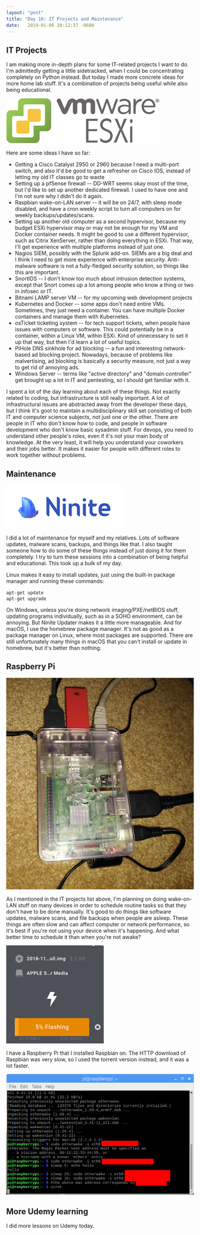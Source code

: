 ```yaml
---
layout: "post"
title: "Day 10: IT Projects and Maintenance"
date:   2019-01-06 20:12:37 -0600
---
```


## IT Projects

I am making more in-depth plans for some IT-related projects I want to do. I'm admittedly getting a little sidetracked, when I could be concentrating completely on Python instead. But today I made more concrete ideas for more home lab stuff. It's a combination of projects being useful while also being educational. 

![ESXi logo](/assets/esxi.png)

Here are some ideas I have so far:
- Getting a Cisco Catalyst 2950 or 2960 because I need a multi-port switch, and also it'd be good to get a refresher on Cisco IOS, instead of letting my old IT classes go to waste
- Setting up a pfSense firewall -- DD-WRT seems okay most of the time, but I'd like to set up another dedicated firewall. I used to have one and I'm not sure why I didn't do it again.
- Raspbian wake-on-LAN server -- it will be on 24/7, with sleep mode disabled, and have a cron.weekly script to turn all computers on for weekly backups/updates/scans.
- Setting up another old computer as a second hypervisor, because my budget ESXi hypervisor may or may not be enough for my VM and Docker container needs. It might be good to use a different hypervisor, such as Citrix XenServer, rather than doing everything in ESXi. That way, I'll get experience with multiple platforms instead of just one.
- Nagios SIEM, possibly with the Splunk add-on. SIEMs are a big deal and I think I need to get more experience with enterprise security. Anti-malware software is not a fully-fledged security solution, so things like this are important.
- SnortIDS -- I don't know too much about intrusion detection systems, except that Snort comes up a lot among people who know a thing or two in infosec or IT.
- Bitnami LAMP server VM -- for my upcoming web development projects
- Kubernetes and Docker -- some apps don't need entire VMs. Sometimes, they just need a container. You can have multiple Docker containers and manage them with Kubernetes. 
- osTicket ticketing system -- for tech support tickets, when people have issues with computers or software. This could potentially be in a container, within a Linux VM, within ESXi. Kind of unnecessary to set it up that way, but then I'd learn a lot of useful topics.
- PiHole DNS sinkhole for ad blocking -- a fun and interesting network-based ad blocking project. Nowadays, because of problems like malvertising, ad blocking is basically a security measure, not just a way to get rid of annoying ads.
- Windows Server -- terms like "active directory" and "domain controller" get brought up a lot in IT and pentesting, so I should get familiar with it.


I spent a lot of the day learning about each of these things. Not exactly related to coding, but infrastructure is still really important. A lot of infrastructural issues are abstracted away from the developer these days, but I think it's goot to maintain a multidisciplinary skill set consisting of both IT and computer science subjects, not just one or the other. There are people in IT who don't know how to code, and people in software development who don't know basic sysadmin stuff. For devops, you need to understand other people's roles, even if it's not your main body of knowledge. At the very least, it will help you understand your coworkers and their jobs better. It makes it easier for people with different roles to work together without problems.

## Maintenance

![Ninite updater](/assets/ninite.png)

I did a lot of maintenance for myself and my relatives. Lots of software updates, malware scans, backups, and things like that. I also taught someone how to do some of these things instead of just doing it for them completely. I try to turn these sessions into a combination of being helpful and educational. This took up a bulk of my day.

Linux makes it easy to install updates, just using the built-in package manager and running these commands:
```
apt-get update
apt-get upgrade
```
On Windows, unless you're doing network imaging/PXE/netBIOS stuff, updating programs individually, such as in a SOHO environment, can be annoying. But Ninite Updater makes it a little more manageable. And for macOS, I use the homebrew package manager. It's not as good as a package manager on Linux, where most packages are supported. There are still unfortunately many things in macOS that you can't install or update in homebrew, but it's better than nothing.

## Raspberry Pi

![Raspberry pi photo](/assets/raspberry_pi.jpg)

As I mentioned in the IT projects list above, I'm planning on doing wake-on-LAN stuff on many devices in order to schedule routine tasks so that they don't have to be done manually. It's good to do things like software updates, malware scans, and file backups when people are asleep. These things are often slow and can affect computer or network performance, so it's best if you're not using your device when it's happening. And what better time to schedule it than when you're not awake?

![Preparing the SD card for Raspbian](/assets/sd_card_rpi.png)

I have a Raspberry Pi that I installed Raspbian on. The HTTP download of Raspbian was very slow, so I used the torrent version instead, and it was a lot faster. 

![Raspberry Pi wake-on-lan](/assets/wake_on_lan_pi.png)

## More Udemy learning

I did more lessons on Udemy today.